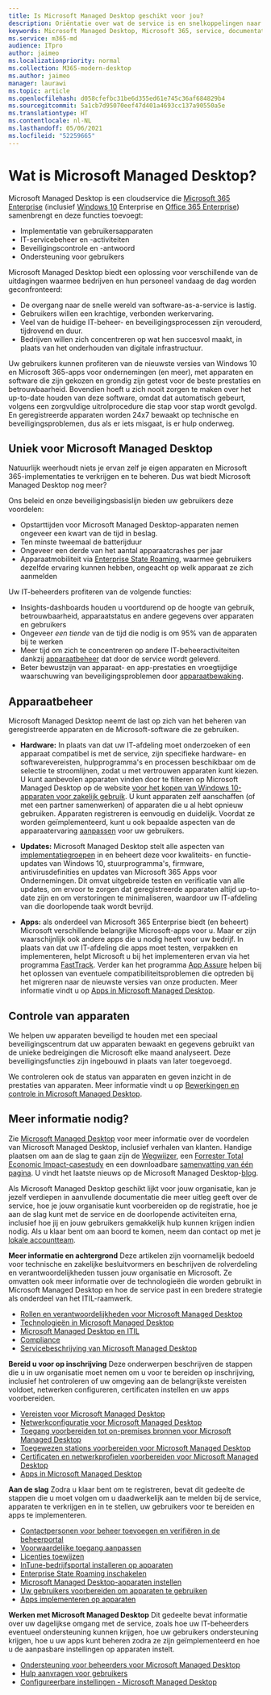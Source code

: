 ```yaml
---
title: Is Microsoft Managed Desktop geschikt voor jou?
description: Oriëntatie over wat de service is en snelkoppelingen naar artikelen voor verschillende doelgroepen
keywords: Microsoft Managed Desktop, Microsoft 365, service, documentatie
ms.service: m365-md
audience: ITpro
author: jaimeo
ms.localizationpriority: normal
ms.collection: M365-modern-desktop
ms.author: jaimeo
manager: laurawi
ms.topic: article
ms.openlocfilehash: d058cfefbc31be6d355ed61e745c36af684829b4
ms.sourcegitcommit: 5a1cb7d95070eef47d401a4693cc137a90550a5e
ms.translationtype: HT
ms.contentlocale: nl-NL
ms.lasthandoff: 05/06/2021
ms.locfileid: "52259665"
---
```

# <a name="what-is-microsoft-managed-desktop"></a>Wat is Microsoft Managed Desktop?


Microsoft Managed Desktop is een cloudservice die [Microsoft 365 Enterprise](../../enterprise/microsoft-365-overview.md) (inclusief [Windows 10](/windows/windows-10/) Enterprise en [Office 365 Enterprise](https://www.microsoft.com/microsoft-365/business/compare-more-office-365-for-business-plans)) samenbrengt en deze functies toevoegt:

- Implementatie van gebruikersapparaten
- IT-servicebeheer en -activiteiten
- Beveiligingscontrole en -antwoord
- Ondersteuning voor gebruikers

Microsoft Managed Desktop biedt een oplossing voor verschillende van de uitdagingen waarmee bedrijven en hun personeel vandaag de dag worden geconfronteerd:
- De overgang naar de snelle wereld van software-as-a-service is lastig.
- Gebruikers willen een krachtige, verbonden werkervaring.
- Veel van de huidige IT-beheer- en beveiligingsprocessen zijn verouderd, tijdrovend en duur.
- Bedrijven willen zich concentreren op wat hen succesvol maakt, in plaats van het onderhouden van digitale infrastructuur.

Uw gebruikers kunnen profiteren van de nieuwste versies van Windows 10 en Microsoft 365-apps voor ondernemingen (en meer), met apparaten en software die zijn gekozen en grondig zijn getest voor de beste prestaties en betrouwbaarheid. Bovendien hoeft u zich nooit zorgen te maken over het up-to-date houden van deze software, omdat dat automatisch gebeurt, volgens een zorgvuldige uitrolprocedure die stap voor stap wordt gevolgd. En geregistreerde apparaten worden 24x7 bewaakt op technische en beveiligingsproblemen, dus als er iets misgaat, is er hulp onderweg.


## <a name="unique-to-microsoft-managed-desktop"></a>Uniek voor Microsoft Managed Desktop

Natuurlijk weerhoudt niets je ervan zelf je eigen apparaten en Microsoft 365-implementaties te verkrijgen en te beheren. Dus wat biedt Microsoft Managed Desktop nog meer?

Ons beleid en onze beveiligingsbasislijn bieden uw gebruikers deze voordelen:

- Opstarttijden voor Microsoft Managed Desktop-apparaten nemen ongeveer een kwart van de tijd in beslag.
- Ten minste tweemaal de batterijduur
- Ongeveer een derde van het aantal apparaatcrashes per jaar
- Apparaatmobiliteit via [Enterprise State Roaming](/azure/active-directory/devices/enterprise-state-roaming-overview), waarmee gebruikers dezelfde ervaring kunnen hebben, ongeacht op welk apparaat ze zich aanmelden

Uw IT-beheerders profiteren van de volgende functies:

- Insights-dashboards houden u voortdurend op de hoogte van gebruik, betrouwbaarheid, apparaatstatus en andere gegevens over apparaten en gebruikers
- Ongeveer *een tiende* van de tijd die nodig is om 95% van de apparaten bij te werken
- Meer tijd om zich te concentreren op andere IT-beheeractiviteiten dankzij [apparaatbeheer](#device-management) dat door de service wordt geleverd.
- Beter bewustzijn van apparaat- en app-prestaties en vroegtijdige waarschuwing van beveiligingsproblemen door [apparaatbewaking](#device-monitoring).

## <a name="device-management"></a>Apparaatbeheer
Microsoft Managed Desktop neemt de last op zich van het beheren van geregistreerde apparaten en de Microsoft-software die ze gebruiken.

- **Hardware:** In plaats van dat uw IT-afdeling moet onderzoeken of een apparaat compatibel is met de service, zijn specifieke hardware- en softwarevereisten, hulpprogramma's en processen beschikbaar om de selectie te stroomlijnen, zodat u met vertrouwen apparaten kunt kiezen. U kunt aanbevolen apparaten vinden door te filteren op Microsoft Managed Desktop op de website [voor het kopen van Windows 10-apparaten voor zakelijk gebruik](https://www.microsoft.com/windowsforbusiness/view-all-devices). U kunt apparaten zelf aanschaffen (of met een partner samenwerken) of apparaten die u al hebt opnieuw gebruiken. Apparaten registreren is eenvoudig en duidelijk. Voordat ze worden geïmplementeerd, kunt u ook bepaalde aspecten van de apparaatervaring [aanpassen](../working-with-managed-desktop/config-setting-overview.md) voor uw gebruikers.

- **Updates:** Microsoft Managed Desktop stelt alle aspecten van [implementatiegroepen](../service-description/updates.md) in en beheert deze voor kwaliteits- en functie-updates van Windows 10, stuurprogramma's, firmware, antivirusdefinities en updates van Microsoft 365 Apps voor Ondernemingen. Dit omvat uitgebreide testen en verificatie van alle updates, om ervoor te zorgen dat geregistreerde apparaten altijd up-to-date zijn en om verstoringen te minimaliseren, waardoor uw IT-afdeling van die doorlopende taak wordt bevrijd.

- **Apps:** als onderdeel van Microsoft 365 Enterprise biedt (en beheert) Microsoft verschillende belangrijke Microsoft-apps voor u. Maar er zijn waarschijnlijk ook andere apps die u nodig heeft voor uw bedrijf. In plaats van dat uw IT-afdeling die apps moet testen, verpakken en implementeren, helpt Microsoft u bij het implementeren ervan via het programma [FastTrack](https://www.microsoft.com/FastTrack). Verder kan het programma [App Assure](https://docs.microsoft.com/fasttrack/products-and-capabilities#app-assuree) helpen bij het oplossen van eventuele compatibiliteitsproblemen die optreden bij het migreren naar de nieuwste versies van onze producten. Meer informatie vindt u op [Apps in Microsoft Managed Desktop](../get-ready/apps.md).


## <a name="device-monitoring"></a>Controle van apparaten

We helpen uw apparaten beveiligd te houden met een speciaal beveiligingscentrum dat uw apparaten bewaakt en gegevens gebruikt van de unieke bedreigingen die Microsoft elke maand analyseert. Deze beveiligingsfuncties zijn ingebouwd in plaats van later toegevoegd.

We controleren ook de status van apparaten en geven inzicht in de prestaties van apparaten. Meer informatie vindt u op [Bewerkingen en controle in Microsoft Managed Desktop](../service-description/operations-and-monitoring.md).


## <a name="need-more-details"></a>Meer informatie nodig?

Zie [Microsoft Managed Desktop](https://aka.ms/mmd) voor meer informatie over de voordelen van Microsoft Managed Desktop, inclusief verhalen van klanten. Handige plaatsen om aan de slag te gaan zijn de [Wegwijzer](https://aka.ms/AA6jiam), een [Forrester Total Economic Impact-casestudy](https://github.com/MicrosoftDocs/microsoft-365-docs/raw/public/microsoft-365/managed-desktop/intro/downloads/forrester-tei-study.pdf) en een downloadbare [samenvatting van één pagina](https://aka.ms/AA6ob3h). U vindt het laatste nieuws op de Microsoft Managed Desktop-[blog](https://aka.ms/AA6l2dd).

Als Microsoft Managed Desktop geschikt lijkt voor jouw organisatie, kan je jezelf verdiepen in aanvullende documentatie die meer uitleg geeft over de service, hoe je jouw organisatie kunt voorbereiden op de registratie, hoe je aan de slag kunt met de service en de doorlopende activiteiten erna, inclusief hoe jij en jouw gebruikers gemakkelijk hulp kunnen krijgen indien nodig. Als u klaar bent om aan boord te komen, neem dan contact op met je [lokale accountteam](https://pages.email.office.com/contactmmd/).

**Meer informatie en achtergrond** Deze artikelen zijn voornamelijk bedoeld voor technische en zakelijke besluitvormers en beschrijven de rolverdeling en verantwoordelijkheden tussen jouw organisatie en Microsoft. Ze omvatten ook meer informatie over de technologieën die worden gebruikt in Microsoft Managed Desktop en hoe de service past in een bredere strategie als onderdeel van het ITIL-raamwerk.

- [Rollen en verantwoordelijkheden voor Microsoft Managed Desktop](roles-and-responsibilities.md)
- [Technologieën in Microsoft Managed Desktop](technologies.md)
- [Microsoft Managed Desktop en ITIL](../MMD-and-ITSM.md)
- [Compliance](compliance.md)
- [Servicebeschrijving van Microsoft Managed Desktop](../service-description/index.md)

**Bereid u voor op inschrijving** Deze onderwerpen beschrijven de stappen die u in uw organisatie moet nemen om u voor te bereiden op inschrijving, inclusief het controleren of uw omgeving aan de belangrijkste vereisten voldoet, netwerken configureren, certificaten instellen en uw apps voorbereiden.

- [Vereisten voor Microsoft Managed Desktop](../get-ready/prerequisites.md)
- [Netwerkconfiguratie voor Microsoft Managed Desktop](../get-ready/network.md)
- [Toegang voorbereiden tot on-premises bronnen voor Microsoft Managed Desktop](../get-ready/authentication.md)
- [Toegewezen stations voorbereiden voor Microsoft Managed Desktop](../get-ready/mapped-drives.md)
- [Certificaten en netwerkprofielen voorbereiden voor Microsoft Managed Desktop](../get-ready/certs-wifi-lan.md)
- [Apps in Microsoft Managed Desktop](../get-ready/apps.md)

**Aan de slag** Zodra u klaar bent om te registreren, bevat dit gedeelte de stappen die u moet volgen om u daadwerkelijk aan te melden bij de service, apparaten te verkrijgen en in te stellen, uw gebruikers voor te bereiden en apps te implementeren.

- [Contactpersonen voor beheer toevoegen en verifiëren in de beheerportal](../get-started/add-admin-contacts.md)
- [Voorwaardelijke toegang aanpassen](../get-started/conditional-access.md)
- [Licenties toewijzen](../get-started/assign-licenses.md)
- [InTune-bedrijfsportal installeren op apparaten](../get-started/company-portal.md)
- [Enterprise State Roaming inschakelen](../get-started/enterprise-state-roaming.md)
- [Microsoft Managed Desktop-apparaten instellen](../get-started/set-up-devices.md)
- [Uw gebruikers voorbereiden om apparaten te gebruiken](../get-started/get-started-devices.md)
- [Apps implementeren op apparaten](../get-started/deploy-apps.md)

**Werken met Microsoft Managed Desktop** Dit gedeelte bevat informatie over uw dagelijkse omgang met de service, zoals hoe uw IT-beheerders eventueel ondersteuning kunnen krijgen, hoe uw gebruikers ondersteuning krijgen, hoe u uw apps kunt beheren zodra ze zijn geïmplementeerd en hoe u de aanpasbare instellingen op apparaten instelt.

- [Ondersteuning voor beheerders voor Microsoft Managed Desktop](../working-with-managed-desktop/admin-support.md)
- [Hulp aanvragen voor gebruikers](../working-with-managed-desktop/end-user-support.md)
- [Configureerbare instellingen - Microsoft Managed Desktop](../working-with-managed-desktop/config-setting-overview.md)





<!--When you enroll in Microsoft Managed Desktop, Microsoft provides you with devices that are configured to join your Azure Active Directory tenant. Windows 10, Office 365, and some apps and features associated with [Microsoft 365 Enterprise E5](https://www.microsoft.com/microsoft-365/compare-all-microsoft-365-plans) are installed (by Microsoft) on your devices. When your employees who are using these devices need help, they contact Microsoft Managed Desktop support (provided by Microsoft) through a custom chat app.--> 

<!--With Microsoft Managed Desktop, you get **software as a service** (Microsoft 365 E5), **Device as a service** (Microsoft Surface devices ready to use), and **IT support as a service** (Help desk and more).--> 
